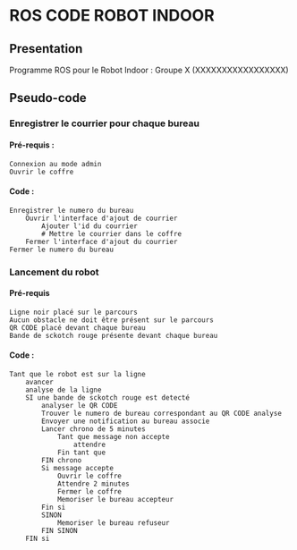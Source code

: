 # ROS CODE ROBOT INDOOR #


## Presentation ##

Programme ROS pour le Robot Indoor : Groupe X (XXXXXXXXXXXXXXXXX)


## Pseudo-code ##

### Enregistrer le courrier pour chaque bureau ###

#### Pré-requis : ####
	Connexion au mode admin
	Ouvrir le coffre

#### Code : ####
	Enregistrer le numero du bureau
		Ouvrir l'interface d'ajout de courrier
			Ajouter l'id du courrier
			# Mettre le courrier dans le coffre
		Fermer l'interface d'ajout du courrier
	Fermer le numero du bureau

### Lancement du robot ###

#### Pré-requis ####
	Ligne noir placé sur le parcours
	Aucun obstacle ne doit être présent sur le parcours
	QR CODE placé devant chaque bureau
	Bande de sckotch rouge présente devant chaque bureau

#### Code : ####
	Tant que le robot est sur la ligne
		avancer
		analyse de la ligne
		SI une bande de sckotch rouge est detecté
			analyser le QR CODE
			Trouver le numero de bureau correspondant au QR CODE analyse
			Envoyer une notification au bureau associe
			Lancer chrono de 5 minutes
				Tant que message non accepte
					attendre
				Fin tant que
			FIN chrono
			Si message accepte
				Ouvrir le coffre
				Attendre 2 minutes
				Fermer le coffre
				Memoriser le bureau accepteur
			Fin si
			SINON 
				Memoriser le bureau refuseur
			FIN SINON
		FIN si







